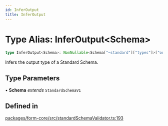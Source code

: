 ```yaml
---
id: InferOutput
title: InferOutput
---
```


# Type Alias: InferOutput\<Schema\>

```ts
type InferOutput<Schema>: NonNullable<Schema["~standard"]["types"]>["output"];
```

Infers the output type of a Standard Schema.

## Type Parameters

• **Schema** *extends* `StandardSchemaV1`

## Defined in

[packages/form-core/src/standardSchemaValidator.ts:193](https://github.com/TanStack/form/blob/main/packages/form-core/src/standardSchemaValidator.ts#L193)
